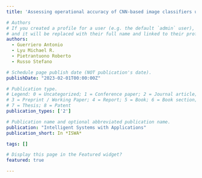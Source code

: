 ```yaml
---
title: 'Assessing operational accuracy of CNN-based image classifiers using an oracle surrogate'

# Authors
# If you created a profile for a user (e.g. the default `admin` user), write the username (folder name) here
# and it will be replaced with their full name and linked to their profile.
authors:
  - Guerriero Antonio 
  - Lyu Michael R.
  - Pietrantuono Roberto
  - Russo Stefano

# Schedule page publish date (NOT publication's date).
publishDate: "2023-02-01T00:00:00Z"

# Publication type.
# Legend: 0 = Uncategorized; 1 = Conference paper; 2 = Journal article;
# 3 = Preprint / Working Paper; 4 = Report; 5 = Book; 6 = Book section;
# 7 = Thesis; 8 = Patent
publication_types: ['2']

# Publication name and optional abbreviated publication name.
publication: "Intelligent Systems with Applications"
publication_short: In *ISWA*

tags: []

# Display this page in the Featured widget?
featured: true

---
```

